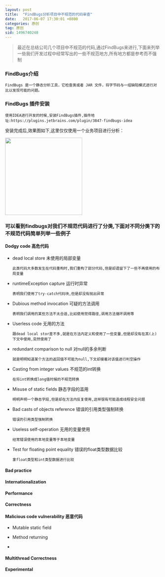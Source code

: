 ```yaml
---
layout: post
title:  "FindBugs分析项目中不规范的代码审查"
date:   2017-06-07 17:30:01 +0800
categories: 原创
tag: 原创
sid: 1496740248
---
```


>  最近在总结公司几个项目中不规范的代码,通过FindBugs来进行,下面来列举一些我们开发过程中经常写出的一些不规范地方,所有地方都是参考而不强制

###  FindBugs介绍

    FindBugs 是一个静态分析工具，它检查类或者 JAR 文件，将字节码与一组缺陷模式进行对比以发现可能的问题。

### FindBugs 插件安装

    使用IDEA进行开发的时候,安装FindBugs插件,插件地址:https://plugins.jetbrains.com/plugin/3847-findbugs-idea

安装完成后,效果图如下,这里仅仅使用一个业务项目进行分析：

<img src="https://github.com/felayman/felayman.github.io/blob/master/assert/findbugs.png" height=250 width=250/>

### 可以看到findbugs对我们不规范代码进行了分类,下面对不同分类下的不规范代码简单列举一些例子

####  Dodgy code 高危代码
- dead local store  未使用的局部变量
   ~~~
   此类代码大多数发生在代码重构时,我们重构了部分代码,但是却遗留下了一些不再使用的布局变量
   ~~~
- runtimeException capture 运行时异常
    ~~~
    表明我们使用了try-catch代码块,但是却没有抛出异常
    ~~~
- Dubious method invocation 可疑的方法调用
    ~~~
    表明我们调用的某些方法不太合适,比如使用觉得路径,调用方法循环调用等
    ~~~
- Userless code 无用的方法
    ~~~
    跟dead local stor差不多,就是在方法内定义和使用了一些变量,但是却没有在其(上)下文中使用,突然使用了
    ~~~
- redundant comparison to null 对null的多余判断
    ~~~
    就是明明知道某个方法的返回值不可能为null,下文却接着对该值进行判空操作
    ~~~
- Casting from integer values 不规范的int转换
    ~~~
    在将int转换成long值时候的不规范转换
    ~~~
- Misuse of static fields 静态字段的滥用
    ~~~
    明明声明一个静态字段,但是却在方法内反复使用,这样很有可能造成线程安全问题
    ~~~
- Bad casts of objects  reference 错误的引用类型强制转换
    ~~~
    错误的引用类型强制转换
    ~~~
- Useless seIf-operation 无用的变量使用
    ~~~
    经常错误使用的本地变量等于本地变量
    ~~~
- Test for floating point equality 错误的float类型数据比较
    ~~~
    拿float类型和int类型数据进行比较
    ~~~

####  Bad practice

####  Internationalization

####  Performance

####  Correctness

####  Malicious code vulnerability 恶意代码

- Mutable static field

- Method returning

-


####  Multithread Correctness

####  Experimental




